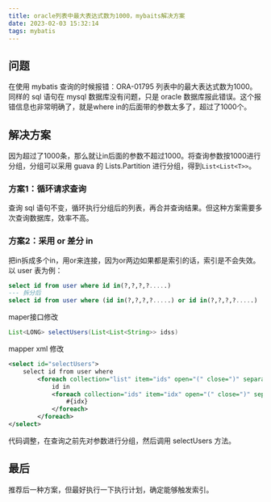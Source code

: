 ```yaml
---
title: oracle列表中最大表达式数为1000，mybaits解决方案
date: 2023-02-03 15:32:14
tags: mybatis
---
```


## 问题

在使用 mybatis 查询的时候报错：ORA-01795 列表中的最大表达式数为1000。同样的 sql 语句在 mysql 数据库没有问题，只是 oracle 数据库报此错误。这个报错信息也非常明确了，就是where in的后面带的参数太多了，超过了1000个。

## 解决方案

因为超过了1000条，那么就让in后面的参数不超过1000。将查询参数按1000进行分组，分组可以采用 guava 的 Lists.Partition 进行分组，得到`List<List<T>>`。

### 方案1：循环请求查询

查询 sql 语句不变，循环执行分组后的列表，再合并查询结果。但这种方案需要多次查询数据库，效率不高。

### 方案2：采用 or 差分 in

把in拆成多个in，用or来连接，因为or两边如果都是索引的话，索引是不会失效。以 user 表为例：

```sql
select id from user where id in(?,?,?,?.....)
--- 拆分后
select id from user where (id in(?,?,?,?.....) or id in(?,?,?,?.....)
```

maper接口修改

```java
List<LONG> selectUsers(List<List<String>> idss)
```

mapper xml 修改

```xml
<select id="selectUsers">
    select id from user where
        <foreach collection="list" item="ids" open="(" close=")" separator="or" >
            id in
            <foreach collection="ids" item="idx" open="(" close=")" separator="," >
                #{idx}
            </foreach>
        </foreach>
</select>
```

代码调整，在查询之前先对参数进行分组，然后调用 selectUsers 方法。

## 最后

推荐后一种方案，但最好执行一下执行计划，确定能够触发索引。
